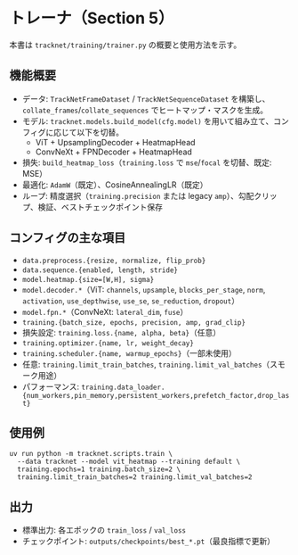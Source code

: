 # トレーナ（Section 5）

本書は `tracknet/training/trainer.py` の概要と使用方法を示す。

## 機能概要
- データ: `TrackNetFrameDataset` / `TrackNetSequenceDataset` を構築し、`collate_frames`/`collate_sequences` でヒートマップ・マスクを生成。
- モデル: `tracknet.models.build_model(cfg.model)` を用いて組み立て、コンフィグに応じて以下を切替。
  - ViT + UpsamplingDecoder + HeatmapHead
  - ConvNeXt + FPNDecoder + HeatmapHead
- 損失: `build_heatmap_loss`（`training.loss` で `mse`/`focal` を切替、既定: MSE）
- 最適化: `AdamW`（既定）、CosineAnnealingLR（既定）
- ループ: 精度選択（`training.precision` または legacy `amp`）、勾配クリップ、検証、ベストチェックポイント保存

## コンフィグの主な項目
- `data.preprocess.{resize, normalize, flip_prob}`
- `data.sequence.{enabled, length, stride}`
- `model.heatmap.{size=[W,H], sigma}`
- `model.decoder.*`（ViT: `channels`, `upsample`, `blocks_per_stage`, `norm`, `activation`, `use_depthwise`, `use_se`, `se_reduction`, `dropout`）
- `model.fpn.*`（ConvNeXt: `lateral_dim`, `fuse`）
- `training.{batch_size, epochs, precision, amp, grad_clip}`
- 損失設定: `training.loss.{name, alpha, beta}`（任意）
- `training.optimizer.{name, lr, weight_decay}`
- `training.scheduler.{name, warmup_epochs}`（一部未使用）
- 任意: `training.limit_train_batches`, `training.limit_val_batches`（スモーク用途）
- パフォーマンス: `training.data_loader.{num_workers,pin_memory,persistent_workers,prefetch_factor,drop_last}`

## 使用例
```
uv run python -m tracknet.scripts.train \
  --data tracknet --model vit_heatmap --training default \
  training.epochs=1 training.batch_size=2 \
  training.limit_train_batches=2 training.limit_val_batches=2
```

## 出力
- 標準出力: 各エポックの `train_loss` / `val_loss`
- チェックポイント: `outputs/checkpoints/best_*.pt`（最良指標で更新）
